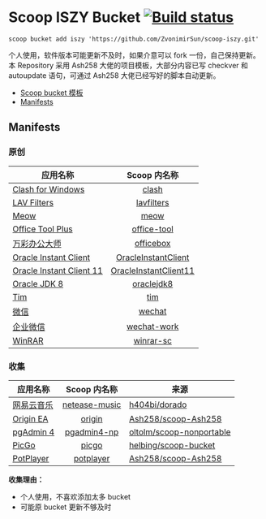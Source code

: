 # Scoop ISZY Bucket [![Build status](https://ci.appveyor.com/api/projects/status/3ays0dwt7k4oc6ko/branch/master?svg=true)](https://ci.appveyor.com/project/ZvonimirSun/scoop-iszy)

`scoop bucket add iszy 'https://github.com/ZvonimirSun/scoop-iszy.git'`

个人使用，软件版本可能更新不及时，如果介意可以 fork 一份，自己保持更新。本 Repository 采用 Ash258 大佬的项目模板，大部分内容已写 checkver 和 autoupdate 语句，可通过 Ash258 大佬已经写好的脚本自动更新。

-   [Scoop bucket 模板](https://github.com/Ash258/GenericBucket)
-   [Manifests](#manifests)

## Manifests

### 原创

| 应用名称                                                                                     |                         Scoop 内名称                         |
| -------------------------------------------------------------------------------------------- | :----------------------------------------------------------: |
| [Clash for Windows](https://github.com/Fndroid/clash_for_windows_pkg)                        |                 [clash](./bucket/clash.json)                 |
| [LAV Filters](https://github.com/Nevcairiel/LAVFilters)                                      |            [lavfilters](./bucket/lavfilters.json)            |
| [Meow](https://github.com/ZvonimirSun/MEOW)                                                  |                  [meow](./bucket/meow.json)                  |
| [Office Tool Plus](https://otp.landian.vip/zh-cn/)                                           |           [office-tool](./bucket/office-tool.json)           |
| [万彩办公大师](http://www.wofficebox.com/)                                                   |             [officebox](./bucket/officebox.json)             |
| [Oracle Instant Client](https://www.oracle.com/database/technologies/instant-client.html)    |   [OracleInstantClient](./bucket/OracleInstantClient.json)   |
| [Oracle Instant Client 11](https://www.oracle.com/database/technologies/instant-client.html) | [OracleInstantClient11](./bucket/OracleInstantClient11.json) |
| [Oracle JDK 8](https://www.oracle.com/technetwork/java/javase/overview/index.html)           |            [oraclejdk8](./bucket/oraclejdk8.json)            |
| [Tim](https://office.qq.com/)                                                                |                   [tim](./bucket/tim.json)                   |
| [微信](https://pc.weixin.qq.com/)                                                            |                [wechat](./bucket/wechat.json)                |
| [企业微信](https://work.weixin.qq.com/)                                                      |           [wechat-work](./bucket/wechat-work.json)           |
| [WinRAR](https://www.win-rar.com/)                                                           |             [winrar-sc](./bucket/winrar-sc.json)             |

### 收集

| 应用名称                                      |                 Scoop 内名称                 | 来源                                                                    |
| --------------------------------------------- | :------------------------------------------: | ----------------------------------------------------------------------- |
| [网易云音乐](https://music.163.com/)          | [netease-music](./bucket/netease-music.json) | [h404bi/dorado](https://github.com/h404bi/dorado)                       |
| [Origin EA](https://www.origin.com/)          |        [origin](./bucket/origin.json)        | [Ash258/scoop-Ash258](https://github.com/Ash258/scoop-Ash258)           |
| [pgAdmin 4](https://www.pgadmin.org)          |   [pgadmin4-np](./bucket/pgadmin4-np.json)   | [oltolm/scoop-nonportable](https://github.com/oltolm/scoop-nonportable) |
| [PicGo](https://github.com/Molunerfinn/PicGo) |         [picgo](./bucket/picgo.json)         | [helbing/scoop-bucket](https://github.com/helbing/scoop-bucket)         |
| [PotPlayer](https://potplayer.daum.net)       |     [potplayer](./bucket/potplayer.json)     | [Ash258/scoop-Ash258](https://github.com/Ash258/scoop-Ash258)           |

**收集理由：**

-   个人使用，不喜欢添加太多 bucket
-   可能原 bucket 更新不够及时
